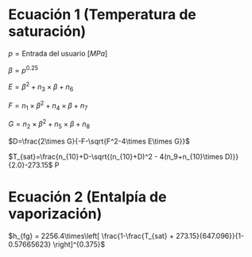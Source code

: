 # Ecuación 1 (Temperatura de saturación)
$p = \text{Entrada del usuario } [MPa]$ 

$\beta = p^{0.25}$

$E = \beta^2 + n_3\times\beta + n_6$

$F = n_1\times\beta^2+n_4\times\beta+n_7$

$G = n_2\times\beta^2+n_5\times\beta+n_8$

$D=\frac{2\times G}{-F-\sqrt{F^2-4\times E\times G}}$

$T_{sat}=\frac{n_{10}+D-\sqrt{(n_{10}+D)^2 - 4(n_9+n_{10}\times D)}}{2.0}-273.15$
P
# Ecuación 2 (Entalpía de vaporización)
$h_{fg} = 2256.4\times\left[ \frac{1-\frac{T_{sat} + 273.15}{647.096}}{1-0.57665623} \right]^{0.375}$